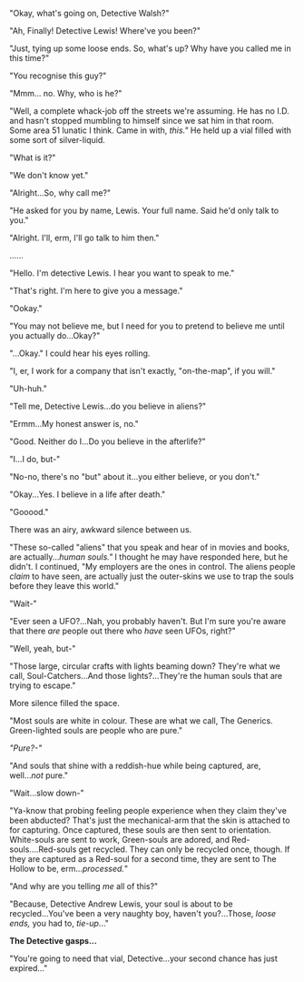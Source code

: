 "Okay, what's going on, Detective Walsh?"


"Ah, Finally! Detective Lewis! Where've you been?"


"Just, tying up some loose ends. So, what's up? Why have you called me in this time?"


"You recognise this guy?"


"Mmm... no. Why, who is he?"


"Well, a complete whack-job off the streets we're assuming. He has no I.D. and hasn't stopped mumbling to himself since we sat him in that room. Some area 51 lunatic I think. Came in with, *this."* He held up a vial filled with some sort of silver-liquid.


"What is it?"


"We don't know yet."


"Alright...So, why call me?"


"He asked for you by name, Lewis. Your full name. Said he'd only talk to you."


"Alright. I'll, erm, I'll go talk to him then."


......


"Hello. I'm detective Lewis. I hear you want to speak to me."


"That's right. I'm here to give you a message."


"Ookay."


"You may not believe me, but I need for you to pretend to believe me until you actually do...Okay?"


"...Okay." I could hear his eyes rolling.


"I, er, I work for a company that isn't exactly, "on-the-map", if you will."


"Uh-huh."


"Tell me, Detective Lewis...do you believe in aliens?"


"Ermm...My honest answer is, no."


"Good. Neither do I...Do you believe in the afterlife?"


"I...I do, but-"


"No-no, there's no "but" about it...you either believe, or you don't."


"Okay...Yes. I believe in a life after death."


"Gooood."


There was an airy, awkward silence between us.


"These so-called "aliens" that you speak and hear of in movies and books, are actually...*human souls."* I thought he may have responded here, but he didn't. I continued, "My employers are the ones in control. The aliens people *claim* to have seen, are actually just the outer-skins we use to trap the souls before they leave this world."


"Wait-"


"Ever seen a UFO?...Nah, you probably haven't. But I'm sure you're aware that there *are* people out there who *have* seen UFOs, right?"


"Well, yeah, but-"


"Those large, circular crafts with lights beaming down? They're what we call, Soul-Catchers...And those lights?...They're the human souls that are trying to escape."


More silence filled the space.


"Most souls are white in colour. These are what we call, The Generics. Green-lighted souls are people who are pure."


*"Pure?-"*


"And souls that shine with a reddish-hue while being captured, are, well...*not* pure."


"Wait...slow down-"


"Ya-know that probing feeling people experience when they claim they've been abducted? That's just the mechanical-arm that the skin is attached to for capturing. Once captured, these souls are then sent to orientation. White-souls are sent to work, Green-souls are adored, and Red-souls....Red-souls get recycled. They can only be recycled once, though. If they are captured as a Red-soul for a second time, they are sent to The Hollow to be, erm...*processed.*"


"And why are you telling *me* all of this?"


"Because, Detective Andrew Lewis, your soul is about to be recycled...You've been a very naughty boy, haven't you?...Those, *loose ends,* you had to, *tie-up*..."


**The Detective gasps...**


"You're going to need that vial, Detective...your second chance has just expired..."